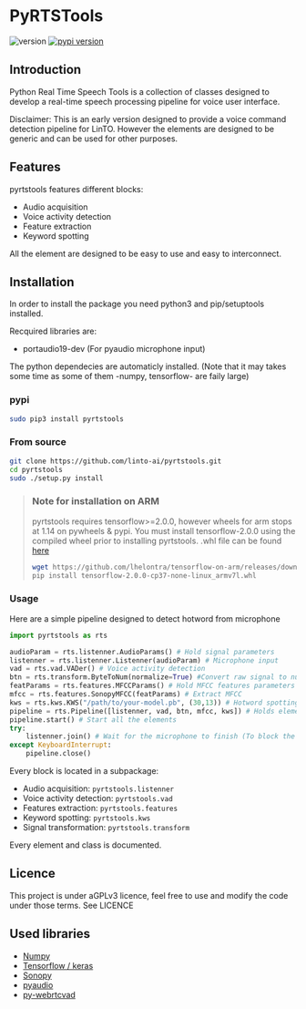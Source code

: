 # PyRTSTools 
![version](https://img.shields.io/github/manifest-json/v/linto-ai/pyrtstools)   [![pypi version](https://img.shields.io/pypi/v/pyrtstools)](https://pypi.org/project/pyrtstools/)
## Introduction

Python Real Time Speech Tools is a collection of classes designed to develop a real-time speech processing pipeline for voice user interface.

Disclaimer:
This is an early version designed to provide a voice command detection pipeline for LinTO.
However the elements are designed to be generic and can be used for other purposes.

## Features

pyrtstools features different blocks:

* Audio acquisition
* Voice activity detection
* Feature extraction
* Keyword spotting

All the element are designed to be easy to use and easy to interconnect.

## Installation

In order to install the package you need python3 and pip/setuptools installed.

Recquired libraries are:
* portaudio19-dev (For pyaudio microphone input)

The python dependecies are automaticly installed. 
(Note that it may takes some time as some of them -numpy, tensorflow- are faily large)

### pypi

```bash
sudo pip3 install pyrtstools
```

### From source

```bash
git clone https://github.com/linto-ai/pyrtstools.git
cd pyrtstools
sudo ./setup.py install
```

> ### Note for installation on ARM
> pyrtstools requires tensorflow>=2.0.0, however wheels for arm stops at 1.14 on pywheels & pypi.
> You must install tensorflow-2.0.0 using the compiled wheel prior to installing pyrtstools.
> .whl file can be found [here](https://github.com/lhelontra/tensorflow-on-arm/releases)
> ```bash
> wget https://github.com/lhelontra/tensorflow-on-arm/releases/download/v2.0.0/tensorflow-2.0.0-cp37-none-linux_armv7l.whl
> pip install tensorflow-2.0.0-cp37-none-linux_armv7l.whl
> ```

### Usage

Here are a simple pipeline designed to detect hotword from microphone

```python
import pyrtstools as rts

audioParam = rts.listenner.AudioParams() # Hold signal parameters
listenner = rts.listenner.Listenner(audioParam) # Microphone input
vad = rts.vad.VADer() # Voice activity detection
btn = rts.transform.ByteToNum(normalize=True) #Convert raw signal to numerical
featParams = rts.features.MFCCParams() # Hold MFCC features parameters
mfcc = rts.features.SonopyMFCC(featParams) # Extract MFCC
kws = rts.kws.KWS("/path/to/your-model.pb", (30,13)) # Hotword spotting 
pipeline = rts.Pipeline([listenner, vad, btn, mfcc, kws]) # Holds elements and links them
pipeline.start() # Start all the elements
try:
    listenner.join() # Wait for the microphone to finish (To block the execution)
except KeyboardInterrupt:
    pipeline.close()
```

Every block is located in a subpackage:

* Audio acquisition: ```pyrtstools.listenner```
* Voice activity detection: ```pyrtstools.vad```
* Features extraction: ```pyrtstools.features```
* Keyword spotting: ```pyrtstools.kws```
* Signal transformation: ```pyrtstools.transform```

Every element and class is documented.

## Licence
This project is under aGPLv3 licence, feel free to use and modify the code under those terms.
See LICENCE

## Used libraries

* [Numpy](http://www.numpy.org/)
* [Tensorflow / keras](https://github.com/tensorflow/tensorflow)
* [Sonopy](https://github.com/MycroftAI/sonopy)
* [pyaudio](https://people.csail.mit.edu/hubert/pyaudio/docs/index.html)
* [py-webrtcvad](https://github.com/wiseman/py-webrtcvad)
